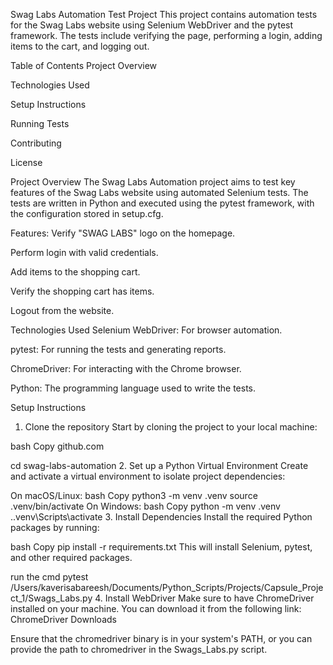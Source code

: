 Swag Labs Automation Test Project
This project contains automation tests for the Swag Labs website using Selenium WebDriver and the pytest framework. The tests include verifying the page, performing a login, adding items to the cart, and logging out.

Table of Contents
Project Overview

Technologies Used

Setup Instructions

Running Tests

Contributing

License

Project Overview
The Swag Labs Automation project aims to test key features of the Swag Labs website using automated Selenium tests. The tests are written in Python and executed using the pytest framework, with the configuration stored in setup.cfg.

Features:
Verify "SWAG LABS" logo on the homepage.

Perform login with valid credentials.

Add items to the shopping cart.

Verify the shopping cart has items.

Logout from the website.

Technologies Used
Selenium WebDriver: For browser automation.

pytest: For running the tests and generating reports.

ChromeDriver: For interacting with the Chrome browser.

Python: The programming language used to write the tests.

Setup Instructions
1. Clone the repository
Start by cloning the project to your local machine:

bash
Copy
github.com

cd swag-labs-automation
2. Set up a Python Virtual Environment
Create and activate a virtual environment to isolate project dependencies:

On macOS/Linux:
bash
Copy
python3 -m venv .venv
source .venv/bin/activate
On Windows:
bash
Copy
python -m venv .venv
.\.venv\Scripts\activate
3. Install Dependencies
Install the required Python packages by running:

bash
Copy
pip install -r requirements.txt
This will install Selenium, pytest, and other required packages.

run the cmd
pytest /Users/kaverisabareesh/Documents/Python_Scripts/Projects/Capsule_Project_1/Swags_Labs.py
4. Install WebDriver
Make sure to have ChromeDriver installed on your machine. You can download it from the following link:
ChromeDriver Downloads

Ensure that the chromedriver binary is in your system's PATH, or you can provide the path to chromedriver in the Swags_Labs.py script.